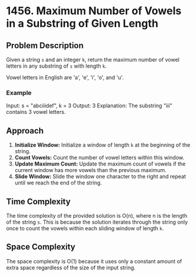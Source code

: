 # 1456. Maximum Number of Vowels in a Substring of Given Length

## Problem Description
Given a string `s` and an integer `k`, return the maximum number of vowel letters in any substring of `s` with length `k`.

Vowel letters in English are 'a', 'e', 'i', 'o', and 'u'.

### Example
Input: s = "abciiidef", k = 3
Output: 3
Explanation: The substring "iii" contains 3 vowel letters.


## Approach
1. **Initialize Window:** Initialize a window of length `k` at the beginning of the string.
2. **Count Vowels:** Count the number of vowel letters within this window.
3. **Update Maximum Count:** Update the maximum count of vowels if the current window has more vowels than the previous maximum.
4. **Slide Window:** Slide the window one character to the right and repeat until we reach the end of the string.

## Time Complexity
The time complexity of the provided solution is O(n), where n is the length of the string `s`. This is because the solution iterates through the string only once to count the vowels within each sliding window of length `k`.

## Space Complexity
The space complexity is O(1) because it uses only a constant amount of extra space regardless of the size of the input string.
